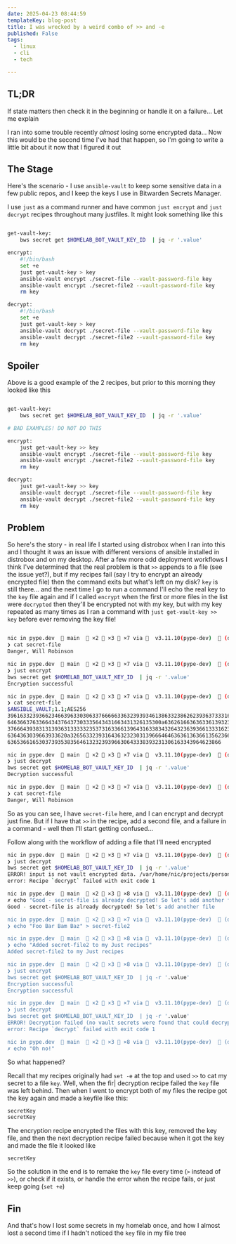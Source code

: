 ```yaml
---
date: 2025-04-23 08:44:59
templateKey: blog-post
title: I was wrecked by a weird combo of >> and -e
published: False
tags:
  - linux
  - cli
  - tech

---
```


## TL;DR

If state matters then check it in the beginning or handle it on a failure... Let me explain

I ran into some trouble recently _almost_ losing some encrypted data... Now
this would be the second time I've had that happen, so I'm going to write a
little bit about it now that I figured it out

## The Stage

Here's the scenario - I use `ansible-vault` to keep some sensitive data in a
few public repos, and I keep the keys I use in Bitwarden Secrets Manager.

I use `just` as a command runner and have common `just encrypt` and `just
decrypt` recipes throughout many justfiles. It might look something like this

```bash

get-vault-key:
    bws secret get $HOMELAB_BOT_VAULT_KEY_ID  | jq -r '.value'

encrypt:
    #!/bin/bash
    set +e
    just get-vault-key > key
    ansible-vault encrypt ./secret-file --vault-password-file key
    ansible-vault encrypt ./secret-file2 --vault-password-file key
    rm key

decrypt:
    #!/bin/bash
    set +e
    just get-vault-key > key
    ansible-vault decrypt ./secret-file --vault-password-file key
    ansible-vault decrypt ./secret-file2 --vault-password-file key
    rm key
```

## Spoiler

Above is a good example of the 2 recipes, but prior to this morning they looked like this

```bash

get-vault-key:
    bws secret get $HOMELAB_BOT_VAULT_KEY_ID  | jq -r '.value'

# BAD EXAMPLES! DO NOT DO THIS

encrypt:
    just get-vault-key >> key
    ansible-vault encrypt ./secret-file --vault-password-file key
    ansible-vault encrypt ./secret-file2 --vault-password-file key
    rm key

decrypt:
    just get-vault-key >> key
    ansible-vault decrypt ./secret-file --vault-password-file key
    ansible-vault decrypt ./secret-file2 --vault-password-file key
    rm key
```

## Problem

So here's the story - in real life I started using distrobox when I ran into
this and I thought it was an issue with different versions of ansible installed
in distrobox and on my desktop. After a few more odd deployment workflows I
think I've determined that the real problem is that `>>` appends to a file (see
the issue yet?), but if my recipes fail (say I try to encrypt an already
encrypted file) then the command exits but what's left on my disk? `key` is
still there... and the next time I go to run a command I'll echo the real key
to the `key` file again and if I called `encrypt` when the first or more files
in the list were `decrypted` then they'll be encrypted not with my key, but
with my key repeated as many times as I ran a command with `just get-vault-key >> key`
before ever removing the key file!

```bash

nic in pype.dev   main   ×2  ×3  ×7 via   v3.11.10(pype-dev)   (dev) 󰒄 
❯ cat secret-file
Danger, Will Robinson

nic in pype.dev   main   ×2  ×3  ×7 via   v3.11.10(pype-dev)   (dev) 󰒄 
❯ just encrypt
bws secret get $HOMELAB_BOT_VAULT_KEY_ID  | jq -r '.value'
Encryption successful

nic in pype.dev   main   ×2  ×3  ×7 via   v3.11.10(pype-dev)   (dev) 󰒄 
❯ cat secret-file
$ANSIBLE_VAULT;1.1;AES256
39616332393662346639633030633766666336323939346138633238626239363733316431333737
6463663763366434376437303335643431663431326135300a636261663636336139323033316232
37666439383131393631333332353731633661396431633834326432363936613331623135666565
6364363039663933620a326563323931643632323031396664646363613636613562366166386439
63653661653037393538356461323239396630643338393231306163343964623866

nic in pype.dev   main   ×2  ×3  ×7 via   v3.11.10(pype-dev)   (dev) 󰒄 
❯ just decrypt
bws secret get $HOMELAB_BOT_VAULT_KEY_ID  | jq -r '.value'
Decryption successful

nic in pype.dev   main   ×2  ×3  ×7 via   v3.11.10(pype-dev)   (dev) 󰒄 
❯ cat secret-file
Danger, Will Robinson
```

So as you can see, I have `secret-file` here, and I can encrypt and decrypt
just fine. But if I have that `>>` in the recipe, add a second file, and a
failure in a command - well then I'll start getting confused...

Follow along with the workflow of adding a file that I'll need encrypted

```bash
nic in pype.dev   main   ×2  ×3  ×7 via   v3.11.10(pype-dev)   (dev) 󰒄 
❯ just decrypt
bws secret get $HOMELAB_BOT_VAULT_KEY_ID  | jq -r '.value'
ERROR! input is not vault encrypted data. /var/home/nic/projects/personal/pype.dev/secret-file is not a vault encrypted file for /var/home/nic/projects/personal/pype.dev/secret-file
error: Recipe `decrypt` failed with exit code 1

nic in pype.dev   main   ×2  ×3  ×8 via   v3.11.10(pype-dev)   (dev) 󰒄 
✗ echo "Good - secret-file is already decrypted! So let's add another file"
Good - secret-file is already decrypted! So let's add another file

nic in pype.dev   main   ×2  ×3  ×7 via   v3.11.10(pype-dev)   (dev) 󰒄 
❯ echo "Foo Bar Bam Baz" > secret-file2                                    

nic in pype.dev   main   ×2  ×3  ×8 via   v3.11.10(pype-dev)   (dev) 󰒄 
❯ echo "Added secret-file2 to my Just recipes"
Added secret-file2 to my Just recipes

nic in pype.dev   main   ×2  ×3  ×8 via   v3.11.10(pype-dev)   (dev) 󰒄 
❯ just encrypt
bws secret get $HOMELAB_BOT_VAULT_KEY_ID  | jq -r '.value'
Encryption successful
Encryption successful

nic in pype.dev   main   ×2  ×3  ×7 via   v3.11.10(pype-dev)   (dev) 󰒄 
❯ just decrypt
bws secret get $HOMELAB_BOT_VAULT_KEY_ID  | jq -r '.value'
ERROR! Decryption failed (no vault secrets were found that could decrypt) on /var/home/nic/projects/personal/pype.dev/secret-file for /var/home/nic/projects/personal/pype.dev/secret-file
error: Recipe `decrypt` failed with exit code 1

nic in pype.dev   main   ×2  ×3  ×8 via   v3.11.10(pype-dev)   (dev) 󰒄 
✗ echo "Oh no!"
```

So what happened?

Recall that my recipes originally had `set -e` at the top and used `>>` to cat
my secret to a file `key`. Well, when the fir| decryption recipe failed the
`key` file was left behind. Then when I went to encrypt both of my files the
recipe got the key again and made a keyfile like this:

```bash
secretKey
secretKey
```

The encryption recipe encrypted the files with this key, removed the key file,
and then the next decryption recipe failed because when it got the key and made
the file it looked like

```
secretKey
```

So the solution in the end is to remake the `key` file every time (`>` instead
of `>>`), or check if it exists, or handle the error when the recipe fails, or
just keep going (`set +e`)

## Fin

And that's how I lost some secrets in my homelab once, and how I almost lost a
second time if I hadn't noticed the `key` file in my file tree
